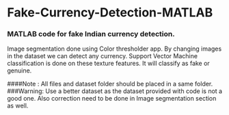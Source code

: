# Fake-Currency-Detection-MATLAB
### MATLAB code for fake Indian currency detection.

Image segmentation done using Color thresholder app.
By changing images in the dataset we can detect any currency.
Support Vector Machine classification is done on these texture features. It will classify as fake or genuine. 

####Note : All files  and dataset folder should be placed in a same folder.   
###Warning: Use a better dataset as the dataset provided with code is not a good one.
Also correction need to be done in Image segmentation section as well.
